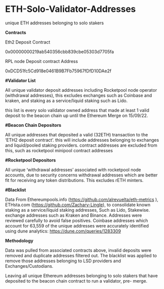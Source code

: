 # ETH-Solo-Validator-Addresses
unique ETH addresses belonging to solo stakers



**Contracts** 

Eth2 Deposit Contract

0x00000000219ab540356cbb839cbe05303d7705fa

RPL node Deposit contract Address

0xDCD51fc5Cd918e0461B9B7Fb75967fDfD10DAe2f

**#Validator List**

All unique validator deposit addresses including Rocketpool node operator (withdrawal addresses), this excludes exchanges such as Coinbase and kraken, and staking as a service/liquid staking such as Lido.

this list is every solo validator owned address that made at least 1 valid deposit to the beacon chain up until the Ethereum Merge on 15/09/22. 

**#Beacon Chain Depositors**

All unique addresses that deposited a valid (32ETH) transaction to the ‘ETH2 deposit contract’. this will include addresses belonging to exchanges and liquid/pooled staking providers. contract addresses are excluded from this, such as rocketpool minipool contract addresses

**#Rocketpool Depositors**

All unique ‘withdrawal addresses’ associated with rocketpool node accounts, due to security concerns withdrawal addresses which are better fit for receiving any token distributions. This excludes rETH minters.

**#Blacklist**

Data From Ethereumpools.info (https://github.com/alrevuelta/eth-metrics ), ETHsta.com (https://github.com/Zachary-Lingle), to consolidate known staking as a service/liquid staking addresses, Such as Lido, Stakewise. exchange addresses such as Kraken and Binance.
Addresses were reviewed carefully to avoid false positives. Coinbase addresses which account for 63,559 of the unique addresses were accurately identified using dune analytics: https://dune.com/queries/1283309


**Methodology**

Data was pulled from associated contracts above, invalid deposits were removed and duplicate addresses filtered out. The blacklist was applied to remove those addresses belonging to LSD providers and Exchanges/Custodians.

Leaving all unique Ethereum addresses belonging to solo stakers that have deposited to the beacon chain contract to run a validator, pre- merge.
